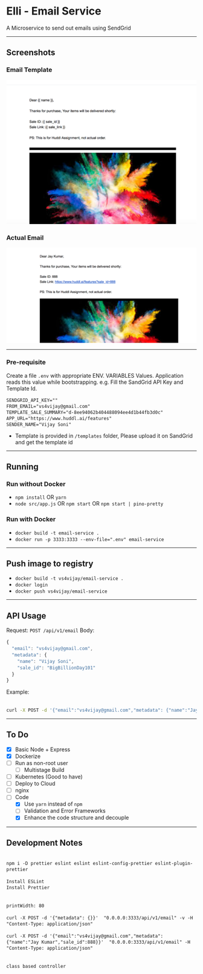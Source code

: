 # Elli - Email Service

A Microservice to send out emails using SendGrid 

---

## Screenshots

### Email Template
![](./screenshots/EmailTemplate.png)

### Actual Email 
![](./screenshots/Email1.png)

---

### Pre-requisite

Create a file `.env` with appropriate ENV. VARIABLES Values. Application reads this value while bootstrapping. e.g. Fill the SandGrid API Key and Template Id.

```
SENDGRID_API_KEY=""
FROM_EMAIL="vs4vijay@gmail.com"
TEMPLATE_SALE_SUMMARY="d-8ee94062b404488094ee4d1b44fb3d0c"
APP_URL="https://www.huddl.ai/features"
SENDER_NAME="Vijay Soni"
```

- Template is provided in `/templates` folder, Please upload it on SandGrid and get the template id

---

## Running

### Run without Docker

- `npm install` OR `yarn`
- `node src/app.js` OR `npm start` OR `npm start | pino-pretty`

### Run with Docker

- `docker build -t email-service .`
- `docker run -p 3333:3333 --env-file=".env" email-service`

---

## Push image to registry

- `docker build -t vs4vijay/email-service .`
- `docker login`
- `docker push vs4vijay/email-service`

---

## API Usage

Request: `POST /api/v1/email`
Body:
```javascript
{
  "email": "vs4vijay@gmail.com",
  "metadata": { 
    "name": "Vijay Soni", 
    "sale_id": "BigBillionDay101"
  }
}
```

Example:
```bash

curl -X POST -d '{"email":"vs4vijay@gmail.com","metadata": {"name":"Jay Kumar","sale_id":123}}'  "http://0.0.0.0:3333/api/v1/email" -H "Content-Type: application/json"

```

---

## To Do

- [x] Basic Node + Express
- [x] Dockerize
- [ ] Run as non-root user
  - [ ] Multistage Build
- [ ] Kubernetes (Good to have)
- [ ] Deploy to Cloud
- [ ] nginx
- [ ] Code
  - [x] Use `yarn` instead of `npm`
  - [ ] Validation and Error Frameworks
  - [x] Enhance the code structure and decouple

---

## Development Notes

```

npm i -D prettier eslint eslint eslint-config-prettier eslint-plugin-prettier

Install ESLint
Install Prettier


printWidth: 80

curl -X POST -d '{"metadata": {}}'  "0.0.0.0:3333/api/v1/email" -v -H "Content-Type: application/json"

curl -X POST -d '{"email":"vs4vijay@gmail.com","metadata": {"name":"Jay Kumar","sale_id":888}}'  "0.0.0.0:3333/api/v1/email" -H "Content-Type: application/json"


class based controller

```
